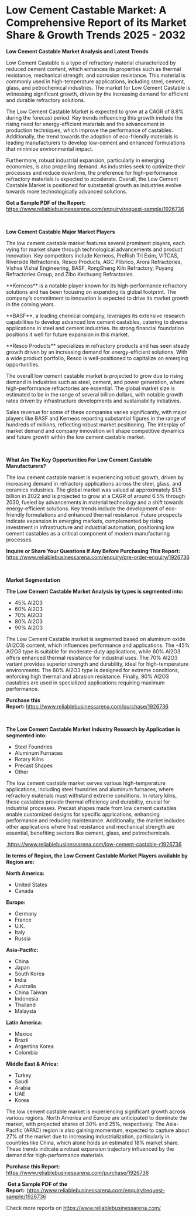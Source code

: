 <p><h1>Low Cement Castable Market: A Comprehensive Report of its Market Share & Growth Trends 2025 - 2032</h1></p><p><strong>Low Cement Castable Market Analysis and Latest Trends</strong></p>
<p><p>Low Cement Castable is a type of refractory material characterized by reduced cement content, which enhances its properties such as thermal resistance, mechanical strength, and corrosion resistance. This material is commonly used in high-temperature applications, including steel, cement, glass, and petrochemical industries. The market for Low Cement Castable is witnessing significant growth, driven by the increasing demand for efficient and durable refractory solutions.</p><p>The Low Cement Castable Market is expected to grow at a CAGR of 8.8% during the forecast period. Key trends influencing this growth include the rising need for energy-efficient materials and the advancement in production techniques, which improve the performance of castables. Additionally, the trend towards the adoption of eco-friendly materials is leading manufacturers to develop low-cement and enhanced formulations that minimize environmental impact. </p><p>Furthermore, robust industrial expansion, particularly in emerging economies, is also propelling demand. As industries seek to optimize their processes and reduce downtime, the preference for high-performance refractory materials is expected to accelerate. Overall, the Low Cement Castable Market is positioned for substantial growth as industries evolve towards more technologically advanced solutions.</p></p>
<p><strong>Get a Sample PDF of the Report:&nbsp;</strong> <a href="https://www.reliablebusinessarena.com/enquiry/request-sample/1926736?utm_campaign=1943&utm_medium=2&utm_source=Github&utm_content=ia&utm_term=15012025&utm_id=low-cement-castable">https://www.reliablebusinessarena.com/enquiry/request-sample/1926736</a></p>
<p>&nbsp;</p>
<p><strong>Low Cement Castable Major Market Players</strong></p>
<p><p>The low cement castable market features several prominent players, each vying for market share through technological advancements and product innovation. Key competitors include Kerneos, PreRish Tri Exim, VITCAS, Riverside Refractories, Resco Products, AGC Plibrico, Arora Refractories, Vishva Vishal Engineering, BASF, RongSheng Kiln Refractory, Puyang Refractories Group, and Zibo Kechuang Refractories.</p><p>**Kerneos** is a notable player known for its high-performance refractory solutions and has been focusing on expanding its global footprint. The company’s commitment to innovation is expected to drive its market growth in the coming years.</p><p>**BASF**, a leading chemical company, leverages its extensive research capabilities to develop advanced low cement castables, catering to diverse applications in steel and cement industries. Its strong financial foundation positions it well for future expansion in this market.</p><p>**Resco Products** specializes in refractory products and has seen steady growth driven by an increasing demand for energy-efficient solutions. With a wide product portfolio, Resco is well-positioned to capitalize on emerging opportunities.</p><p>The overall low cement castable market is projected to grow due to rising demand in industries such as steel, cement, and power generation, where high-performance refractories are essential. The global market size is estimated to be in the range of several billion dollars, with notable growth rates driven by infrastructure developments and sustainability initiatives.</p><p>Sales revenue for some of these companies varies significantly, with major players like BASF and Kerneos reporting substantial figures in the range of hundreds of millions, reflecting robust market positioning. The interplay of market demand and company innovation will shape competitive dynamics and future growth within the low cement castable market.</p></p>
<p>&nbsp;</p>
<p><strong>What Are The Key Opportunities For Low Cement Castable Manufacturers?</strong></p>
<p><p>The low cement castable market is experiencing robust growth, driven by increasing demand in refractory applications across the steel, glass, and ceramics industries. The global market was valued at approximately $1.5 billion in 2022 and is projected to grow at a CAGR of around 6.5% through 2030, fueled by advancements in material technology and a shift towards energy-efficient solutions. Key trends include the development of eco-friendly formulations and enhanced thermal resistance. Future prospects indicate expansion in emerging markets, complemented by rising investment in infrastructure and industrial automation, positioning low cement castables as a critical component of modern manufacturing processes.</p></p>
<p><strong>Inquire or Share Your Questions If Any Before Purchasing This Report:</strong> <a href="https://www.reliablebusinessarena.com/enquiry/pre-order-enquiry/1926736?utm_campaign=1943&utm_medium=2&utm_source=Github&utm_content=ia&utm_term=15012025&utm_id=low-cement-castable">https://www.reliablebusinessarena.com/enquiry/pre-order-enquiry/1926736</a></p>
<p>&nbsp;</p>
<p><strong>Market Segmentation</strong></p>
<p><strong>The Low Cement Castable Market Analysis by types is segmented into:</strong></p>
<p><ul><li>45% Al2O3</li><li>60% Al2O3</li><li>70% Al2O3</li><li>80% Al2O3</li><li>90% Al2O3</li></ul></p>
<p><p>The Low Cement Castable market is segmented based on aluminum oxide (Al2O3) content, which influences performance and applications. The -45% Al2O3 type is suitable for moderate-duty applications, while 60% Al2O3 offers enhanced thermal resistance for industrial uses. The 70% Al2O3 variant provides superior strength and durability, ideal for high-temperature environments. The 80% Al2O3 type is designed for extreme conditions, enforcing high thermal and abrasion resistance. Finally, 90% Al2O3 castables are used in specialized applications requiring maximum performance.</p></p>
<p><strong>Purchase this Report:&nbsp;</strong><a href="https://www.reliablebusinessarena.com/purchase/1926736?utm_campaign=1943&utm_medium=2&utm_source=Github&utm_content=ia&utm_term=15012025&utm_id=low-cement-castable">https://www.reliablebusinessarena.com/purchase/1926736</a></p>
<p>&nbsp;</p>
<p><strong>The Low Cement Castable Market Industry Research by Application is segmented into:</strong></p>
<p><ul><li>Steel Foundries</li><li>Aluminum Furnaces</li><li>Rotary Kilns</li><li>Precast Shapes</li><li>Other</li></ul></p>
<p><p>The low cement castable market serves various high-temperature applications, including steel foundries and aluminum furnaces, where refractory materials must withstand extreme conditions. In rotary kilns, these castables provide thermal efficiency and durability, crucial for industrial processes. Precast shapes made from low cement castables enable customized designs for specific applications, enhancing performance and reducing maintenance. Additionally, the market includes other applications where heat resistance and mechanical strength are essential, benefiting sectors like cement, glass, and petrochemicals.</p></p>
<p><a href="https://www.reliablebusinessarena.com/low-cement-castable-r1926736?utm_campaign=1943&utm_medium=2&utm_source=Github&utm_content=ia&utm_term=15012025&utm_id=low-cement-castable">&nbsp;https://www.reliablebusinessarena.com/low-cement-castable-r1926736</a></p>
<p><strong>In terms of Region, the Low Cement Castable Market Players available by Region are:</strong></p>
<p>
    <p> <strong> North America: </strong>
        <ul>
            <li>United States</li>
            <li>Canada</li>
        </ul>
        </p> 
    <p> <strong> Europe: </strong>
        <ul>
            <li>Germany</li>
            <li>France</li>
            <li>U.K.</li>
            <li>Italy</li>
            <li>Russia</li>
        </ul>
        </p> 
    <p> <strong> Asia-Pacific: </strong>
        <ul>
            <li>China</li>
            <li>Japan</li>
            <li>South Korea</li>
            <li>India</li>
            <li>Australia</li>
            <li>China Taiwan</li>
            <li>Indonesia</li>
            <li>Thailand</li>
            <li>Malaysia</li>
        </ul>
        </p> 
    <p> <strong> Latin America: </strong>
        <ul>
            <li>Mexico</li>
            <li>Brazil</li>
            <li>Argentina Korea</li>
            <li>Colombia</li>
        </ul>
        </p> 
    <p> <strong> Middle East & Africa: </strong>
        <ul>
            <li>Turkey</li>
            <li>Saudi</li>
            <li>Arabia</li>
            <li>UAE</li>
            <li>Korea</li>
        </ul>
    </p>
    </p>
<p><p>The low cement castable market is experiencing significant growth across various regions. North America and Europe are anticipated to dominate the market, with projected shares of 30% and 25%, respectively. The Asia-Pacific (APAC) region is also gaining momentum, expected to capture about 27% of the market due to increasing industrialization, particularly in countries like China, which alone holds an estimated 18% market share. These trends indicate a robust expansion trajectory influenced by the demand for high-performance materials.</p></p>
<p><strong>Purchase this Report: </strong><a href="https://www.reliablebusinessarena.com/purchase/1926736?utm_campaign=1943&utm_medium=2&utm_source=Github&utm_content=ia&utm_term=15012025&utm_id=low-cement-castable">https://www.reliablebusinessarena.com/purchase/1926736</a></p>
<p>&nbsp;<strong>Get a Sample PDF of the Report:&nbsp;&nbsp;</strong><a href="https://www.reliablebusinessarena.com/enquiry/request-sample/1926736?utm_campaign=1943&utm_medium=2&utm_source=Github&utm_content=ia&utm_term=15012025&utm_id=low-cement-castable">https://www.reliablebusinessarena.com/enquiry/request-sample/1926736</a></p>
<p><strong></strong></p>
<p>Check more reports on <a href="https://www.reliablebusinessarena.com/?utm_campaign=1943&utm_medium=2&utm_source=Github&utm_content=ia&utm_term=15012025&utm_id=low-cement-castable">https://www.reliablebusinessarena.com/</a></p>